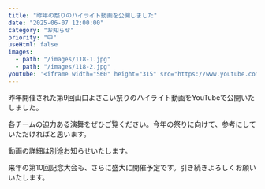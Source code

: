 ```yaml
---
title: "昨年の祭りのハイライト動画を公開しました"
date: "2025-06-07 12:00:00"
category: "お知らせ"
priority: "中"
useHtml: false
images:
  - path: "/images/118-1.jpg"
  - path: "/images/118-2.jpg"
youtube: '<iframe width="560" height="315" src="https://www.youtube.com/embed/AN84Ty_SIBI?si=69C0_mzY-ejMAhIA" title="YouTube video player" frameborder="0" allow="accelerometer; autoplay; clipboard-write; encrypted-media; gyroscope; picture-in-picture; web-share" referrerpolicy="strict-origin-when-cross-origin" allowfullscreen></iframe>'
---
```


昨年開催された第9回山口よさこい祭りのハイライト動画をYouTubeで公開いたしました。

各チームの迫力ある演舞をぜひご覧ください。今年の祭りに向けて、参考にしていただければと思います。

動画の詳細は別途お知らせいたします。

来年の第10回記念大会も、さらに盛大に開催予定です。引き続きよろしくお願いいたします。 